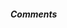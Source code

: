 ##### Comments

<script src="https://giscus.app/client.js"
        data-repo="edineidev/blog"
        data-repo-id="R_kgDON_Zfbg"
        data-category="Comments"
        data-category-id="DIC_kwDON_Zfbs4CnVRi"
        data-mapping="pathname"
        data-strict="0"
        data-reactions-enabled="1"
        data-emit-metadata="0"
        data-input-position="bottom"
        data-theme="preferred_color_scheme"
        data-lang="pt"
        data-loading="lazy"
        crossorigin="anonymous"
        async>
</script>